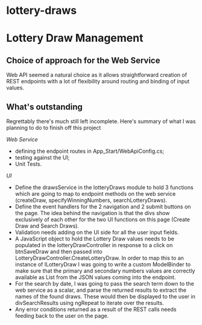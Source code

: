 # lottery-draws
Lottery Draw Management
=======================

Choice of approach for the Web Service
--------------------------------------
Web API seemed a natural choice as it allows straightforward creation of REST endpoints with a lot of flexibility around routing and binding of input values.

What's outstanding
------------------
Regrettably there's much still left incomplete. Here's summary of what I was planning to do to finish off this project

*Web Service*
- defining the endpoint routes in App_Start/WebApiConfig.cs;
- testing against the UI;
- Unit Tests.

*UI*
- Define the drawsService in the lotteryDraws module to hold 3 functions which are going to map to endpoint methods on the web service (createDraw, specifyWinningNumbers, searchLotteryDraws).
- Define the event handlers for the 2 navigation and 2 submit buttons on the page. The idea behind the navigation is that the divs show exclusively of each other for the two UI functions on this page (Create Draw and Search Draws).
- Validation needs adding on the UI side for all the user input fields.
- A JavaScript object to hold the Lottery Draw values needs to be populated in the lotteryDrawController in response to a click on btnSaveDraw and then passed into LotteryDrawController.CreateLotteryDraw. In order to map this to an instance of ILotteryDraw I was going to write a custom ModelBinder to make sure that the primary and secondary numbers values are correctly available as List<int> from the JSON values coming into the endpoint.
- For the search by date, I was going to pass the search term down to the web service as a scalar, and parse the returned results to extract the names of the found draws. These would then be displayed to the user in divSearchResults using ngRepeat to iterate over the results.
- Any error conditions returned as a result of the REST calls needs feeding back to the user on the page.
